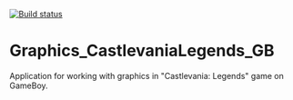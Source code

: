 [![Build status](https://ci.appveyor.com/api/projects/status/t8cgh031a61y7bti?svg=true)](https://ci.appveyor.com/project/Ace-Lightning/graphics-castlevanialegends-gb)
# Graphics_CastlevaniaLegends_GB
Application for working with graphics in "Castlevania: Legends" game on GameBoy.

